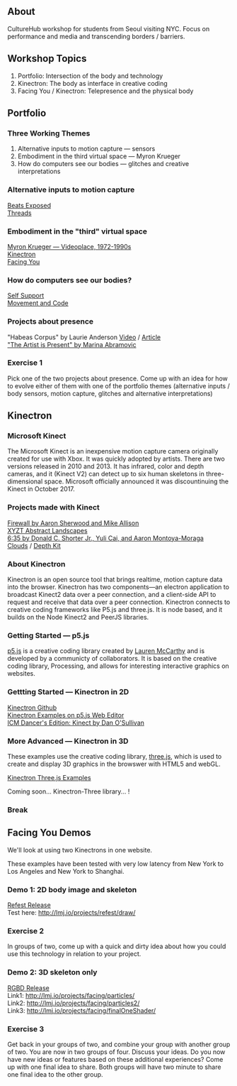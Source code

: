 ## About

CultureHub workshop for students from Seoul visiting NYC. Focus on performance and media and transcending borders / barriers. 

## Workshop Topics

1. Portfolio: Intersection of the body and technology
2. Kinectron: The body as interface in creative coding
3. Facing You / Kinectron: Telepresence and the physical body 

## Portfolio

### Three Working Themes 

1. Alternative inputs to motion capture — sensors
2. Embodiment in the third virtual space — Myron Krueger 
3. How do computers see our bodies — glitches and creative interpretations 

### Alternative inputs to motion capture 

[Beats Exposed](http://beatsexposed.com/) <br>
[Threads](http://threadsinteractive.com/)

### Embodiment in the "third" virtual space

[Myron Krueger — Videoplace, 1972-1990s](https://www.youtube.com/watch?v=dmmxVA5xhuo) <br>
[Kinectron](http://lisajamhoury.com/portfolio/kinectron/) <br>
[Facing You](http://lisajamhoury.com/portfolio/facing-you/)

### How do computers see our bodies? 

[Self Support](http://lisajamhoury.com/portfolio/self-support/) <br>
[Movement and Code](http://movementandcode.com/)

### Projects about presence

"Habeas Corpus" by Laurie Anderson [Video](https://www.youtube.com/watch?v=kUKLA-W0nDM) / [Article](https://www.newyorker.com/magazine/2015/10/19/monumental-musical-events-alex-ross)<br/>
["The Artist is Present" by Marina Abramovic](https://vimeo.com/72711715)

### Exercise 1

Pick one of the two projects about presence. Come up with an idea for how to evolve either of them with one of the portfolio themes (alternative inputs / body sensors, motion capture, glitches and alternative interpretations)

## Kinectron 

### Microsoft Kinect 

The Microsoft Kinect is an inexpensive motion capture camera originally created for use with Xbox. It was quickly adopted by artists. There are two versions released in 2010 and 2013. It has infrared, color and depth cameras, and it (Kinect V2) can detect up to six human skeletons in three-dimensional space. Microsoft officially announced it was discountinuing the Kinect in October 2017. 

### Projects made with Kinect 

[Firewall by Aaron Sherwood and Mike Allison](http://aaron-sherwood.com/blog/?p=558)<br>
[XYZT Abstract Landscapes](https://www.am-cb.net/projets/xyzt)<br>
[6:35 by Donald C. Shorter Jr., Yuli Cai, and Aaron Montoya-Moraga](https://vimeo.com/197487076) <br>
[Clouds](https://cloudsdocumentary.com/#trailer) / [Depth Kit](http://www.depthkit.tv/)

### About Kinectron

Kinectron is an open source tool that brings realtime, motion capture data into the browser. Kinectron has two components—an electron application to broadcast Kinect2 data over a peer connection, and a client-side API to request and receive that data over a peer connection. Kinectron connects to creative coding frameworks like P5.js and three.js. It is node based, and it builds on the Node Kinect2 and PeerJS libraries.

### Getting Started — p5.js

[p5.js](https://p5js.org/) is a creative coding library created by [Lauren McCarthy](http://lauren-mccarthy.com/) and is developed by a communicty of collaborators. It is based on the creative coding library, Processing, and allows for interesting interactive graphics on websites. 

### Gettting Started — Kinectron in 2D

[Kinectron Github](https://github.com/kinectron) <br>
[Kinectron Examples on p5.js Web Editor](https://github.com/kinectron/kinectron/wiki/Kinectron-Examples-in-P5-Alpha-Editor)<br>
[ICM Dancer's Edition: Kinect by Dan O'Sullivan](https://itp.nyu.edu/classes/dance-f16/kinect/)

### More Advanced — Kinectron in 3D

These examples use the creative coding library, [three.js](https://threejs.org/), which is used to create and display 3D graphics in the browswer with HTML5 and webGL. 

[Kinectron Three.js Examples](https://github.com/kinectron/kinectron/tree/master/examples/threejs_examples)<br>
 
Coming soon... Kinectron-Three library... !

### Break

## Facing You Demos 

We'll look at using two Kinectrons in one website. 

These examples have been tested with very low latency from New York to Los Angeles and New York to Shanghai. 

### Demo 1: 2D body image and skeleton

[Refest Release](https://www.dropbox.com/s/68owuy3qkllgrdy/Kinectron-Refest-win32-x64.zip?dl=0)<br> 
Test here: http://lmj.io/projects/refest/draw/

### Exercise 2

In groups of two, come up with a quick and dirty idea about how you could use this technology in relation to your project. 

### Demo 2: 3D skeleton only 

[RGBD Release](https://www.dropbox.com/s/d3u21gnh1ijva6q/KinectronRGBD-win32-x64.zip?dl=0)<br> 
Link1: http://lmj.io/projects/facing/particles/<br>
Link2: http://lmj.io/projects/facing/particles2/ <br>
Link3:
http://lmj.io/projects/facing/finalOneShader/

### Exercise 3

Get back in your groups of two, and combine your group with another group of two. You are now in two groups of four. Discuss your ideas. Do you now have new ideas or features based on these additional experiences? Come up with one final idea to share. Both groups will have two minute to share one final idea to the other group.
